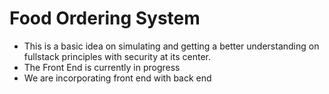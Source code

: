# Food Ordering System
- This is a basic idea on simulating and getting a better understanding on fullstack principles with security at its center.
- The Front End is currently in progress
- We are incorporating front end with back end
